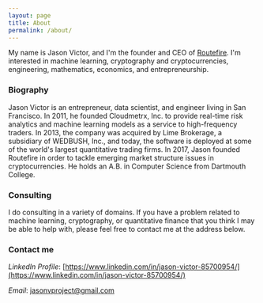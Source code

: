 ```yaml
---
layout: page
title: About
permalink: /about/
---
```


<script src="https://code.jquery.com/jquery-3.5.1.min.js"></script>
<script src="https://zetabase.io/static/assets/js/zetabase.js" type="text/javascript"></script>

My name is Jason Victor, and I'm the founder and CEO of [Routefire](https://routefire.io/). I'm interested in machine learning, cryptography and cryptocurrencies, engineering, mathematics, economics, and entrepreneurship.


### Biography

Jason Victor is an entrepreneur, data scientist, and engineer living in San Francisco. In 2011, he founded Cloudmetrx, Inc. to provide real-time risk analytics and machine learning models as a service to high-frequency traders. In 2013, the company was acquired by Lime Brokerage, a subsidiary of WEDBUSH, Inc., and today, the software is deployed at some of the world's largest quantitative trading firms. In 2017, Jason founded Routefire in order to tackle emerging market structure issues in cryptocurrencies. He holds an A.B. in Computer Science from Dartmouth College.

### Consulting 

I do consulting in a variety of domains. If you have a problem related to machine learning, cryptography, or quantitative finance that you think I may be able to help with, please feel free to contact me at the address below.

### Contact me

*LinkedIn Profile*: [https://www.linkedin.com/in/jason-victor-85700954/](https://www.linkedin.com/in/jason-victor-85700954/)

*Email*: [jasonvproject@gmail.com](mailto:jasonvproject@gmail.com)
